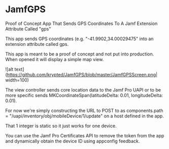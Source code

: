 # JamfGPS
Proof of Concept App That Sends GPS Coordinates To A Jamf Extension Attribute Called "gps"

This app sends GPS coordinates (e.g. "-41.9902,34.00029475" into an extension attribute called gps. 

This app is meant to be a proof of concept and not put into production. When opened it will display a simple map view.

![alt text](https://github.com/krypted/JamfGPS/blob/master/JamfGPSScreen.png| width=100)

The view controller sends core location data to the Jamf Pro UAPI or to be more specific sends MKCoordinateSpan(latitudeDelta: 0.01, longitudeDelta: 0.01).

For now we're simply constructing the URL to POST to as components.path = "/uapi/inventory/obj/mobileDevice/1/update" on a host defined in the app. 

That 1 integer is static so it just works for one device. 

You can use the Jamf Pro Certificates API to remove the token from the app and dynamically obtain the device ID using appconfig feedback.
